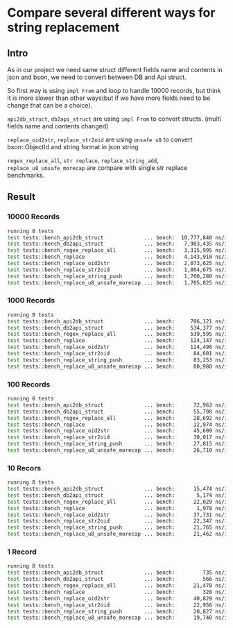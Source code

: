 # Compare several different ways for string replacement
## Intro

As in our project we need same struct different fields name and contents in json and bson, we need to convert between DB and Api struct. 

So first way is using `impl From` and loop to handle 10000 records, but think it is more slower than other ways(but if we have more fields need to be change that can be a choice).

`api2db_struct`, `db2api_struct` are using `impl From` to convert structs. (multi fields name and contents changed)

`replace_oid2str`, `replace_str2oid` are using `unsafe u8` to convert bson::ObjectId and string format in json string

`regex_replace_all`, `str replace`, `replace_string_add`, `replace_u8_unsafe_morecap` are compare with single str replace benchmarks.


## Result

### 10000 Records
```bash
running 8 tests  
test tests::bench_api2db_struct             ... bench:  10,777,840 ns/iter (+/- 1,541,968)  
test tests::bench_db2api_struct             ... bench:   7,903,435 ns/iter (+/- 2,178,199)  
test tests::bench_regex_replace_all         ... bench:   3,315,995 ns/iter (+/- 662,795)  
test tests::bench_replace                   ... bench:   4,143,910 ns/iter (+/- 947,399)  
test tests::bench_replace_oid2str           ... bench:   2,073,625 ns/iter (+/- 968,135)  +
test tests::bench_replace_str2oid           ... bench:   1,804,675 ns/iter (+/- 580,960)  +
test tests::bench_replace_string_push       ... bench:   1,700,280 ns/iter (+/- 617,699)  +
test tests::bench_replace_u8_unsafe_morecap ... bench:   1,705,825 ns/iter (+/- 579,968)  +
```

### 1000 Records
```bash
running 8 tests
test tests::bench_api2db_struct             ... bench:     706,121 ns/iter (+/- 224,431)  
test tests::bench_db2api_struct             ... bench:     534,377 ns/iter (+/- 77,413)  
test tests::bench_regex_replace_all         ... bench:     539,595 ns/iter (+/- 48,844)  
test tests::bench_replace                   ... bench:     124,147 ns/iter (+/- 37,775)  
test tests::bench_replace_oid2str           ... bench:     124,498 ns/iter (+/- 12,935)  +
test tests::bench_replace_str2oid           ... bench:      84,601 ns/iter (+/- 8,789)   +
test tests::bench_replace_string_push       ... bench:      83,253 ns/iter (+/- 15,767)  +
test tests::bench_replace_u8_unsafe_morecap ... bench:      80,980 ns/iter (+/- 26,040)  +
```

### 100 Records
```bash
running 8 tests
test tests::bench_api2db_struct             ... bench:      72,963 ns/iter (+/- 16,666)
test tests::bench_db2api_struct             ... bench:      55,798 ns/iter (+/- 8,361)
test tests::bench_regex_replace_all         ... bench:      28,692 ns/iter (+/- 2,772)   +
test tests::bench_replace                   ... bench:      12,974 ns/iter (+/- 2,994)   +
test tests::bench_replace_oid2str           ... bench:      45,609 ns/iter (+/- 35,226)
test tests::bench_replace_str2oid           ... bench:      30,017 ns/iter (+/- 10,950)
test tests::bench_replace_string_push       ... bench:      27,815 ns/iter (+/- 10,362)  +
test tests::bench_replace_u8_unsafe_morecap ... bench:      26,710 ns/iter (+/- 5,008)   +
```

### 10 Recors
```bash
running 8 tests
test tests::bench_api2db_struct             ... bench:      15,474 ns/iter (+/- 4,963)   +
test tests::bench_db2api_struct             ... bench:       5,174 ns/iter (+/- 639)     +
test tests::bench_regex_replace_all         ... bench:      22,029 ns/iter (+/- 5,032)
test tests::bench_replace                   ... bench:       1,978 ns/iter (+/- 207)     +
test tests::bench_replace_oid2str           ... bench:      37,731 ns/iter (+/- 5,214)
test tests::bench_replace_str2oid           ... bench:      22,347 ns/iter (+/- 4,652)
test tests::bench_replace_string_push       ... bench:      21,765 ns/iter (+/- 19,010)
test tests::bench_replace_u8_unsafe_morecap ... bench:      21,462 ns/iter (+/- 3,273)
```

### 1 Record
```bash
running 8 tests
test tests::bench_api2db_struct             ... bench:         735 ns/iter (+/- 158)    +
test tests::bench_db2api_struct             ... bench:         566 ns/iter (+/- 120)    +
test tests::bench_regex_replace_all         ... bench:      21,478 ns/iter (+/- 2,216)
test tests::bench_replace                   ... bench:         328 ns/iter (+/- 140)    +
test tests::bench_replace_oid2str           ... bench:      40,829 ns/iter (+/- 7,016)
test tests::bench_replace_str2oid           ... bench:      22,956 ns/iter (+/- 16,197)
test tests::bench_replace_string_push       ... bench:      20,827 ns/iter (+/- 4,695)
test tests::bench_replace_u8_unsafe_morecap ... bench:      19,740 ns/iter (+/- 4,622)
```
